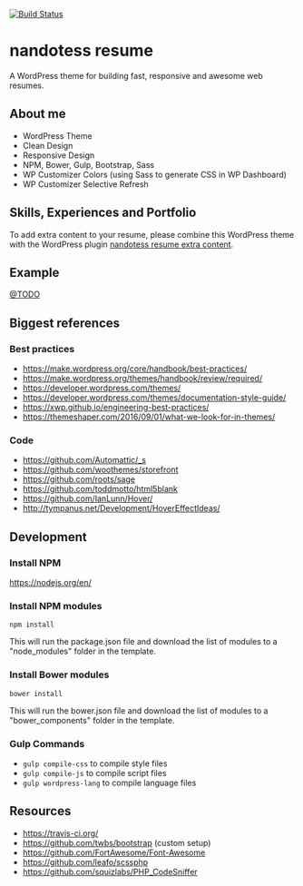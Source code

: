 [![Build Status](https://travis-ci.org/nandotess/nandotess-resume.svg?branch=master)](https://travis-ci.org/nandotess/nandotess-resume)

# nandotess resume
A WordPress theme for building fast, responsive and awesome web resumes.

## About me
* WordPress Theme
* Clean Design
* Responsive Design
* NPM, Bower, Gulp, Bootstrap, Sass
* WP Customizer Colors (using Sass to generate CSS in WP Dashboard)
* WP Customizer Selective Refresh

## Skills, Experiences and Portfolio
To add extra content to your resume, please combine this WordPress theme with the WordPress plugin [nandotess resume extra content](https://github.com/nandotess/nandotess-resume-extra-content).

## Example
[@TODO](#)

## Biggest references

### Best practices
* https://make.wordpress.org/core/handbook/best-practices/
* https://make.wordpress.org/themes/handbook/review/required/
* https://developer.wordpress.com/themes/
* https://developer.wordpress.com/themes/documentation-style-guide/
* https://xwp.github.io/engineering-best-practices/
* https://themeshaper.com/2016/09/01/what-we-look-for-in-themes/

### Code
* https://github.com/Automattic/_s
* https://github.com/woothemes/storefront
* https://github.com/roots/sage
* https://github.com/toddmotto/html5blank
* https://github.com/IanLunn/Hover/
* http://tympanus.net/Development/HoverEffectIdeas/

## Development

### Install NPM
https://nodejs.org/en/

### Install NPM modules
`npm install`

This will run the package.json file and download the list of modules to a "node_modules" folder in the template.

### Install Bower modules
`bower install`

This will run the bower.json file and download the list of modules to a "bower_components" folder in the template.

### Gulp Commands
* `gulp compile-css` to compile style files
* `gulp compile-js` to compile script files
* `gulp wordpress-lang` to compile language files

## Resources
* https://travis-ci.org/
* https://github.com/twbs/bootstrap (custom setup)
* https://github.com/FortAwesome/Font-Awesome
* https://github.com/leafo/scssphp
* https://github.com/squizlabs/PHP_CodeSniffer
